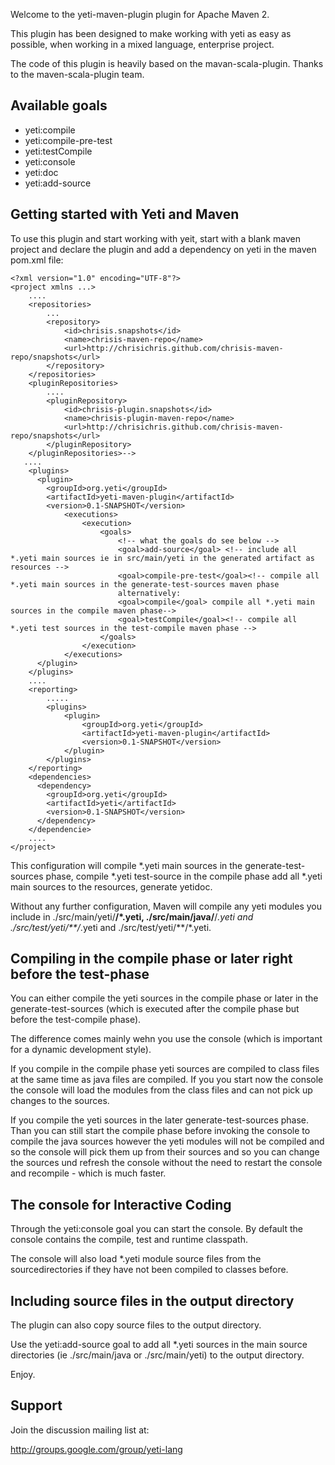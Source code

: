 Welcome to the yeti-maven-plugin plugin for Apache Maven 2.

This plugin has been designed to make working with yeti as easy as possible, when working in a
mixed language, enterprise project.

The code of this plugin is heavily based on the mavan-scala-plugin. Thanks to the maven-scala-plugin team.

## Available goals

 * yeti:compile
 * yeti:compile-pre-test
 * yeti:testCompile
 * yeti:console
 * yeti:doc
 * yeti:add-source
 
## Getting started with Yeti and Maven

To use this plugin and start working with yeit, start with a blank maven project and declare the plugin and
add a dependency on yeti in the maven pom.xml file:

	<?xml version="1.0" encoding="UTF-8"?>
	<project xmlns ...>
		....
		<repositories>
			...
			<repository>
				<id>chrisis.snapshots</id>
				<name>chrisis-maven-repo</name>
				<url>http://chrisichris.github.com/chrisis-maven-repo/snapshots</url>
			</repository>
		</repositories>
		<pluginRepositories>
			....
			<pluginRepository>
				<id>chrisis-plugin.snapshots</id>
				<name>chrisis-plugin-maven-repo</name>
				<url>http://chrisichris.github.com/chrisis-maven-repo/snapshots</url>
			</pluginRepository>
		</pluginRepositories>-->
	   ....
		<plugins>
		  <plugin>
			<groupId>org.yeti</groupId>
			<artifactId>yeti-maven-plugin</artifactId>
			<version>0.1-SNAPSHOT</version>
                <executions>
                    <execution>
                        <goals>
							<!-- what the goals do see below -->
                            <goal>add-source</goal> <!-- include all *.yeti main sources ie in src/main/yeti in the generated artifact as resources -->
                            <goal>compile-pre-test</goal><!-- compile all *.yeti main sources in the generate-test-sources maven phase
							alternatively:
							<goal>compile</goal> compile all *.yeti main sources in the compile maven phase-->
                            <goal>testCompile</goal><!-- compile all *.yeti test sources in the test-compile maven phase -->
                        </goals>
                    </execution>
                </executions>
		  </plugin>
		</plugins>
		....
		<reporting>
			.....
			<plugins>
				<plugin>
					<groupId>org.yeti</groupId>
					<artifactId>yeti-maven-plugin</artifactId>
					<version>0.1-SNAPSHOT</version>
				</plugin>
			</plugins>
		</reporting>
		<dependencies>
		  <dependency>
			<groupId>org.yeti</groupId>
			<artifactId>yeti</artifactId>
			<version>0.1-SNAPSHOT</version>
		  </dependency>
		</dependencie>
		....
	</project>

This configuration will compile *.yeti main sources in the generate-test-sources phase, compile *.yeti test-source in the compile phase
add all *.yeti main sources to the resources, generate yetidoc.

Without any further configuration, Maven will compile any yeti modules you include in ./src/main/yeti/**/*.yeti, ./src/main/java/**/*.yeti
and ./src/test/yeti/**/*.yeti and ./src/test/yeti/**/*.yeti.

## Compiling in the compile phase or later right before the test-phase

You can either compile the yeti sources in the compile phase or later in the generate-test-sources (which is executed after the
compile phase but before the test-compile phase).

The difference comes mainly wehn you use the console (which is important for a dynamic development style).

If you compile in the compile phase yeti sources are compiled to class files at the same time as java files are compiled. 
If you you start now the console the console will load the modules from the class files and can not pick up changes to the sources.

If you compile the yeti sources in the later generate-test-sources phase. Than you can still start the compile phase before
invoking the console to compile the java sources however the yeti modules will not be compiled and so the console will pick 
them up from their sources and so you can change the sources und refresh the console without the need to restart the console and 
recompile - which is much faster.


## The console for Interactive Coding

Through the yeti:console goal you can start the console. By default the console contains the compile, test and runtime classpath.

The console will also load *.yeti module source files from the sourcedirectories if they have not been compiled to classes before.

## Including source files in the output directory

The plugin can also copy source files to the output directory.

Use the yeti:add-source goal to add all *.yeti sources in the main source directories (ie ./src/main/java or ./src/main/yeti) 
to the output directory.

Enjoy.



## Support

Join the discussion mailing list at:

http://groups.google.com/group/yeti-lang
